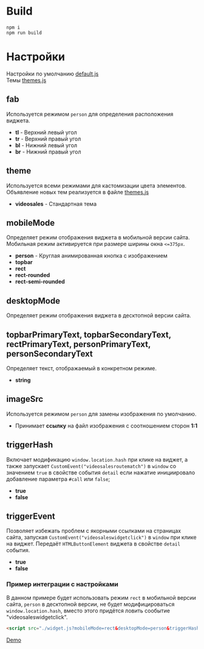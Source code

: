 # Build

```
npm i
npm run build
```

# Настройки

Настройки по умолчанию [default.js](https://github.com/mshumsky/js-vswidget/blob/main/src/js/config/default.js)  
Темы [themes.js](https://github.com/mshumsky/js-vswidget/blob/main/src/js/config/themes.js)

## fab
Используется режимом `person` для определения расположения виджета.  

* **tl** - Верхний левый угол
* **tr** - Верхний правый угол
* **bl** - Нижний левый угол
* **br** - Нижний правый угол

## theme
Используется всеми режимами для кастомизации цвета элементов.  
Объявление новых тем реализуется в файле [themes.js](https://github.com/mshumsky/js-vswidget/blob/main/src/js/config/themes.js)  

* **videosales** - Стандартная тема

## mobileMode
Определяет режим отображения виджета в мобильной версии сайта.  
Мобильная режим активируется при размере ширины окна `<=375px`.

* **person** - Круглая анимированная кнопка с изображением
* **topbar**
* **rect**
* **rect-rounded**
* **rect-semi-rounded**

## desktopMode
Определяет режим отображения виджета в десктопной версии сайта.

## topbarPrimaryText, topbarSecondaryText, rectPrimaryText, personPrimaryText, personSecondaryText
Определяет текст, отображаемый в конкретном режиме.

* **string**

## imageSrc
Используется режимом `person` для замены изображения по умолчанию.

* Принимает **ссылку** на файл изображения с соотношением сторон **1:1**

## triggerHash
Включает модификацию `window.location.hash` при клике на виджет, а также запускает `CustomEvent("videosalesroutematch")` в `window` со значением `true` 
в свойстве события `detail` если нажатие инициировало добавление параметра `#call` или `false`;

* **true**
* **false**

## triggerEvent
Позволяет избежать проблем с якорными ссылками на страницах сайта, запуская `CustomEvent("videosaleswidgetclick")` в `window` при клике на виджет.
Передаёт `HTMLButtonElement` виджета в свойстве `detail` события.

* **true**
* **false**

### Пример интеграции с настройками
В данном примере будет использовать режим `rect` в мобильной версии сайта, `person` в десктопной версии, не будет модифицироваться `window.location.hash`, вместо этого придётся ловить сообытие "videosaleswidgetclick".

```html
<script src="./widget.js?mobileMode=rect&desktopMode=person&triggerHash=false&imageSrc=https://via.placeholder.com/72"></script>
```
[Demo](https://temp.mshumsky.info)

